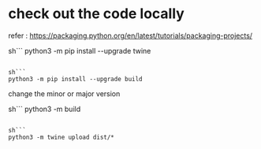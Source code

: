 # check out the code locally

refer : https://packaging.python.org/en/latest/tutorials/packaging-projects/

sh```
python3 -m pip install --upgrade twine

````

sh```
python3 -m pip install --upgrade build
````

change the minor or major version

sh```
python3 -m build

````

sh```
python3 -m twine upload dist/*
````
